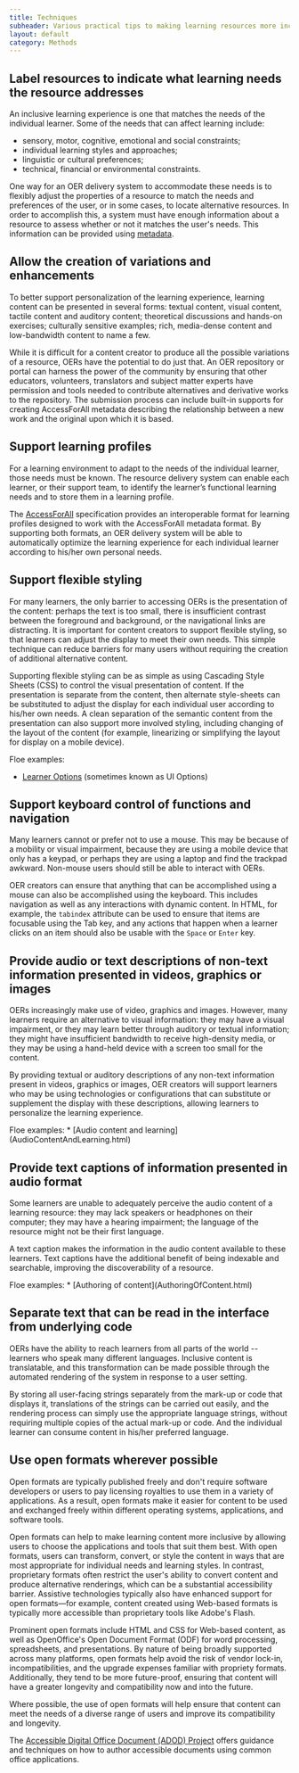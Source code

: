 ```yaml
---
title: Techniques
subheader: Various practical tips to making learning resources more inclusive and accessible
layout: default
category: Methods
---
```


## Label resources to indicate what learning needs the resource addresses

An inclusive learning experience is one that matches the needs of the individual learner. Some of the needs that can affect learning include:

* sensory, motor, cognitive, emotional and social constraints;
* individual learning styles and approaches;
* linguistic or cultural preferences;
* technical, financial or environmental constraints.

One way for an OER delivery system to accommodate these needs is to flexibly adjust the properties of a resource to match the needs and preferences of the user, or in some cases, to locate alternative resources. In order to accomplish this, a system must have enough information about a resource to assess whether or not it matches the user's needs. This information can be provided using [metadata](Metadata.html).

<a name="AllowTheCreationOfVariationsAndEnhancements"></a>
## Allow the creation of variations and enhancements

To better support personalization of the learning experience, learning content can be presented in several forms: textual content, visual content, tactile content and auditory content; theoretical discussions and hands-on exercises; culturally sensitive examples; rich, media-dense content and low-bandwidth content to name a few.

While it is difficult for a content creator to produce all the possible variations of a resource, OERs have the potential to do just that. An OER repository or portal can harness the power of the community by ensuring that other educators, volunteers, translators and subject matter experts have permission and tools needed to contribute alternatives and derivative works to the repository. The submission process can include built-in supports for creating AccessForAll metadata describing the relationship between a new work and the original upon which it is based.

## Support learning profiles

For a learning environment to adapt to the needs of the individual learner, those needs must be known. The resource delivery system can enable each learner, or their support team, to identify the learner’s functional learning needs and to store them in a learning profile.

The [AccessForAll](AccessForAll.html) specification provides an interoperable format for learning profiles designed to work with the AccessForAll metadata format. By supporting both formats, an OER delivery system will be able to automatically optimize the learning experience for each individual learner according to his/her own personal needs.

## Support flexible styling

For many learners, the only barrier to accessing OERs is the presentation of the content: perhaps the text is too small, there is insufficient contrast between the foreground and background, or the navigational links are distracting. It is important for content creators to support flexible styling, so that learners can adjust the display to meet their own needs. This simple technique can reduce barriers for many users without requiring the creation of additional alternative content.

Supporting flexible styling can be as simple as using Cascading Style Sheets (CSS) to control the visual presentation of content. If the presentation is separate from the content, then alternate style-sheets can be substituted to adjust the display for each individual user according to his/her own needs. A clean separation of the semantic content from the presentation can also support more involved styling, including changing of the layout of the content (for example, linearizing or simplifying the layout for display on a mobile device).


Floe examples:
* <a href="http://build.fluidproject.org/infusion/demos/uiOptions/" rel="nofollow" target="_blank" class="link-external">Learner Options</a> (sometimes known as UI Options)

## Support keyboard control of functions and navigation

Many learners cannot or prefer not to use a mouse. This may be because of a mobility or visual impairment, because they are using a mobile device that only has a keypad, or perhaps they are using a laptop and find the trackpad awkward. Non-mouse users should still be able to interact with OERs.

OER creators can ensure that anything that can be accomplished using a mouse can also be accomplished using the keyboard. This includes navigation as well as any interactions with dynamic content. In HTML, for example, the `tabindex` attribute can be used to ensure that items are focusable using the Tab key, and any actions that happen when a learner clicks on an item should also be usable with the `Space` or `Enter` key.

## Provide audio or text descriptions of non-text information presented in videos, graphics or images

OERs increasingly make use of video, graphics and images. However, many learners require an alternative to visual information: they may have a visual impairment, or they may learn better through auditory or textual information; they might have insufficient bandwidth to receive high-density media, or they may be using a hand-held device with a screen too small for the content.

By providing textual or auditory descriptions of any non-text information present in videos, graphics or images, OER creators will support learners who may be using technologies or configurations that can substitute or supplement the display with these descriptions, allowing learners to personalize the learning experience.

<span class="ildh-related">
Floe examples:
* [Audio content and learning](AudioContentAndLearning.html)
</span>

## Provide text captions of information presented in audio format

Some learners are unable to adequately perceive the audio content of a learning resource: they may lack speakers or headphones on their computer; they may have a hearing impairment; the language of the resource might not be their first language.

A text caption makes the information in the audio content available to these learners. Text captions have the additional benefit of being indexable and searchable, improving the discoverability of a resource.

<span class="ildh-related">
Floe examples:
* [Authoring of content](AuthoringOfContent.html)
</span>

## Separate text that can be read in the interface from underlying code

OERs have the ability to reach learners from all parts of the world -- learners who speak many different languages. Inclusive content is translatable, and this transformation can be made possible through the automated rendering of the system in response to a user setting.

By storing all user-facing strings separately from the mark-up or code that displays it, translations of the strings can be carried out easily, and the rendering process can simply use the appropriate language strings, without requiring multiple copies of the actual mark-up or code. And the individual learner can consume content in his/her preferred language.

## Use open formats wherever possible

Open formats are typically published freely and don't require software developers or users to pay licensing royalties to use them in a variety of applications. As a result, open formats make it easier for content to be used and exchanged freely within different operating systems, applications, and software tools.

Open formats can help to make learning content more inclusive by allowing users to choose the applications and tools that suit them best. With open formats, users can transform, convert, or style the content in ways that are most appropriate for individual needs and learning styles. In contrast, proprietary formats often restrict the user's ability to convert content and produce alternative renderings, which can be a substantial accessibility barrier. Assistive technologies typically also have enhanced support for open formats—for example, content created using Web-based formats is typically more accessible than proprietary tools like Adobe's Flash.

Prominent open formats include HTML and CSS for Web-based content, as well as OpenOffice's Open Document Format (ODF) for word processing, spreadsheets, and presentations. By nature of being broadly supported across many platforms, open formats help avoid the risk of vendor lock-in, incompatibilities, and the upgrade expenses familiar with propriety formats. Additionally, they tend to be more future-proof, ensuring that content will have a greater longevity and compatibility now and into the future.

Where possible, the use of open formats will help ensure that content can meet the needs of a diverse range of users and improve its compatibility and longevity.

The <a href="http://adod.idrc.ocad.ca/" rel="nofollow" target="_blank" class="link-external">Accessible Digital Office Document (ADOD) Project</a> offers guidance and techniques on how to author accessible documents using common office applications.
